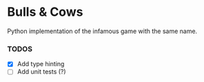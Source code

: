 # Bulls & Cows
Python implementation of the infamous game with the same name.

### TODOS
- [x] Add type hinting
- [ ] Add unit tests (?)
